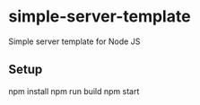 # simple-server-template
Simple server template for Node JS

## Setup
npm install
npm run build
npm start
